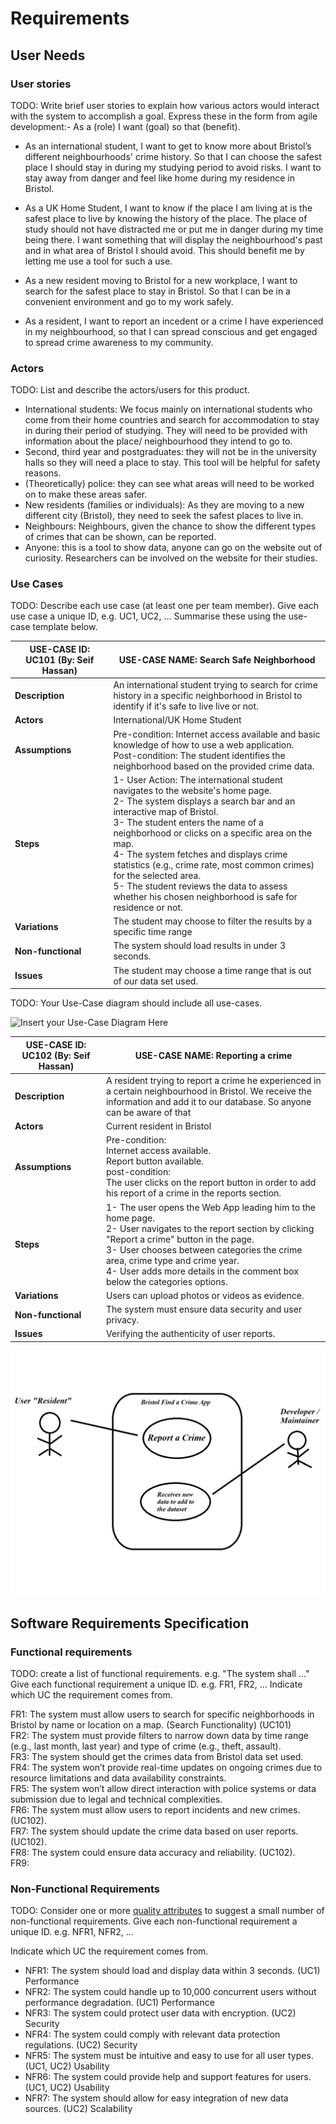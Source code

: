 # Requirements

## User Needs

### User stories
TODO: Write brief user stories to explain how various actors would interact with the system to accomplish a goal.
    Express these in the form from agile development:- As a (role) I want (goal) so that (benefit).

- As an international student, I want to get to know more about Bristol’s different neighbourhoods' crime history. So that I can choose the safest place I should stay in during my studying period to avoid risks. I want to stay away from danger and feel like home during my residence in Bristol.

- As a UK Home Student, I want to know if the place I am living at is the safest place to live by knowing the history of the place. The place of study should not have distracted me or put me in danger during my time being there. I want something that will display the neighbourhood's past and in what area of Bristol I should avoid. This should benefit me by letting me use a tool for such a use. 

- As a new resident moving to Bristol for a new workplace, I want to search for the safest place to stay in Bristol. So that I can be in a convenient environment and go to my work safely.

- As a resident, I want to report an incedent or a crime I have experienced in my neighbourhood, so that I can spread conscious and get engaged to spread crime awareness to my community.



### Actors
TODO: List and describe the actors/users for this product.

-	International students: We focus mainly on international students who come from their home countries and search for accommodation to stay in during their period of studying. They will need to be provided with information about the place/ neighbourhood they intend to go to.
-	Second, third year and postgraduates: they will not be in the university halls so they will need a place to stay. This tool will be helpful for safety reasons.
-	(Theoretically) police: they can see what areas will need to be worked on to make these areas safer.
-	New residents (families or individuals): As they are moving to a new different city (Bristol), they need to seek the safest places to live in.
-	Neighbours: Neighbours, given the chance to show the different types of crimes that can be shown, can be reported. 
-	Anyone: this is a tool to show data, anyone can go on the website out of curiosity. Researchers can be involved on the website for their studies. 


### Use Cases
TODO: Describe each use case (at least one per team member).
    Give each use case a unique ID, e.g. UC1, UC2, ...
    Summarise these using the use-case template below.

| USE-CASE ID: UC101 (By: Seif Hassan)| USE-CASE NAME: Search Safe Neighborhood | 
| -------------------------------------- | ------------------- |
| **Description** | An international student trying to search for crime history in a specific neighborhood in Bristol to identify if it's safe to live live or not. |
| **Actors** | International/UK Home Student |
| **Assumptions** | Pre-condition: Internet access available and basic knowledge of how to use a web application. <br> Post-condition: The student identifies the neighborhood based on the provided crime data. |
| **Steps** | 1- User Action: The international student navigates to the website's home page. <br> 2- The system displays a search bar and an interactive map of Bristol. <br> 3- The student enters the name of a neighborhood or clicks on a specific area on the map. <br> 4- The system fetches and displays crime statistics (e.g., crime rate, most common crimes) for the selected area. <br> 5- The student reviews the data to assess whether his chosen neighborhood is safe for residence or not. |
| **Variations** | The student may choose to filter the results by a specific time range |
| **Non-functional** | The system should load results in under 3 seconds. |
| **Issues** | The student may choose a time range that is out of our data set used. |


TODO: Your Use-Case diagram should include all use-cases.

![Insert your Use-Case Diagram Here](images/use-case.png)




| USE-CASE ID: UC102 (By: Seif Hassan) | USE-CASE NAME: Reporting a crime | 
| -------------------------------------- | ------------------- |
| **Description** | A resident trying to report a crime he experienced in a certain neighbourhood in Bristol. We receive the information and add it to our database. So anyone can be aware of that  |
| **Actors** | Current resident in Bristol |
| **Assumptions** | Pre-condition: <br> Internet access available. <br> Report button available. <br> post-condition: <br> The user clicks on the report button in order to add his report of a crime in the reports section. |
| **Steps** | 1- The user opens the Web App leading him to the home page. <br> 2- User navigates to the report section by clicking "Report a crime" button in the page. <br> 3- User chooses between categories the crime area, crime type and crime year. <br> 4- User adds more details in the comment box below the categories options. |
| **Variations** | Users can upload photos or videos as evidence. |
| **Non-functional** | The system must ensure data security and user privacy. |
| **Issues** | Verifying the authenticity of user reports. |


![Use-Case Diagram Here](UC102.png)


## Software Requirements Specification
### Functional requirements
TODO: create a list of functional requirements. 
e.g. "The system shall ..."
    Give each functional requirement a unique ID. e.g. FR1, FR2, ...
    Indicate which UC the requirement comes from.
    
FR1: The system must allow users to search for specific neighborhoods in Bristol by name or location on a map. (Search Functionality) (UC101) <br> FR2: The system must provide filters to narrow down data by time range (e.g., last month, last year) and type of crime (e.g., theft, assault). <br> FR3: The system should get the crimes data from Bristol data set used. <br> FR4: The system won’t provide real-time updates on ongoing crimes due to resource limitations and data availability constraints. <br> FR5: The system won’t allow direct interaction with police systems or data submission due to legal and technical complexities. <br> FR6: The system must allow users to report incidents and new crimes. (UC102). <br> FR7: The system should update the crime data based on user reports. (UC102). <br> FR8: The system could ensure data accuracy and reliability. (UC102). <br> FR9: 




### Non-Functional Requirements
TODO: Consider one or more [quality attributes](https://en.wikipedia.org/wiki/ISO/IEC_9126) to suggest a small number of non-functional requirements.
Give each non-functional requirement a unique ID. e.g. NFR1, NFR2, ...

Indicate which UC the requirement comes from.

- NFR1: The system should load and display data within 3 seconds. (UC1) Performance
- NFR2: The system could handle up to 10,000 concurrent users without performance degradation. (UC1) Performance
- NFR3: The system could protect user data with encryption. (UC2) Security
- NFR4: The system could comply with relevant data protection regulations. (UC2) Security
- NFR5: The system must be intuitive and easy to use for all user types. (UC1, UC2) Usability
- NFR6: The system could provide help and support features for users. (UC1, UC2) Usability
- NFR7: The system should allow for easy integration of new data sources. (UC2) Scalability



